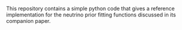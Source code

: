 This repository contains a simple python code that gives a reference implementation
for the neutrino prior fitting functions discussed in its companion paper.
